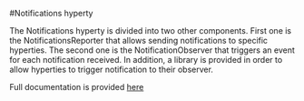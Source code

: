 #Notifications hyperty 

The Notifications hyperty is divided into two other components. First one is the NotificationsReporter that allows sending notifications to specific hyperties. The second one is the NotificationObserver that triggers an event for each notification received. In addition, a library is provided in order to allow hyperties to trigger notification to their observer.

Full documentation is provided [here](../../docs/notifications)
